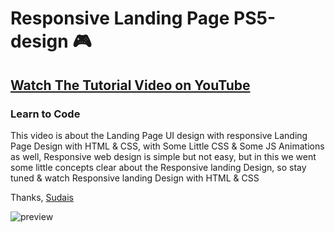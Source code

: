 # Responsive Landing Page PS5-design 🎮
## [Watch The Tutorial Video on YouTube](https://youtu.be/rFHTEURt1k4)
### Learn to Code

This video is about the Landing Page UI design with responsive Landing Page Design with HTML & CSS, with Some Little CSS & Some JS Animations as well, Responsive web design is simple but not easy, but in this we went some little concepts clear about the Responsive landing Design, so stay tuned & watch Responsive landing Design with HTML & CSS

Thanks,
[Sudais](https://www.youtube.com/c/SudaisCoder)

![preview](https://user-images.githubusercontent.com/76812554/111662992-98ebc100-883a-11eb-92c8-029e47db5764.jpg)
